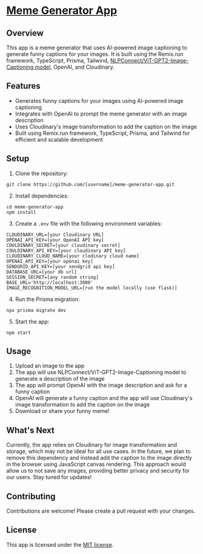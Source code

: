 # [Meme Generator App](https://memegeneratorai.online)

## Overview

This app is a meme generator that uses AI-powered image captioning to generate funny captions for your images. It is built using the Remix.run framework, TypeScript, Prisma, Tailwind, [NLPConnect/ViT-GPT2-Image-Captioning model](https://huggingface.co/nlpconnect/vit-gpt2-image-captioning), OpenAI, and Cloudinary.

## Features

- Generates funny captions for your images using AI-powered image captioning
- Integrates with OpenAI to prompt the meme generator with an image description
- Uses Cloudinary's image transformation to add the caption on the image
- Built using Remix.run framework, TypeScript, Prisma, and Tailwind for efficient and scalable development

## Setup

1. Clone the repository:

```
git clone https://github.com/[username]/meme-generator-app.git
```

2. Install dependencies:

```
cd meme-generator-app
npm install
```

3. Create a `.env` file with the following environment variables:

```
CLOUDINARY_URL=[your Cloudinary URL]
OPENAI_API_KEY=[your OpenAI API key]
COULDINARY_SECRET=[your cloudinary secret]
COULDINARY_API_KEY=[your cloudinary API key]
CLOUDINARY_CLOUD_NAME=[your clodinary cloud name]
OPENAI_API_KEY=[your openai key]
SENDGRID_API_KEY=[your sendgrid api key]
DATABASE_URL=[your db url]
SESSION_SECRET=[any random string]
BASE_URL='http://localhost:3000'
IMAGE_RECOGNITION_MODEL_URL=[run the model locally (use flask)]
```

4. Run the Prisma migration:

```
npx prisma migrate dev
```

5. Start the app:

```
npm start
```

## Usage

1. Upload an image to the app
2. The app will use NLPConnect/ViT-GPT2-Image-Captioning model to generate a description of the image
3. The app will prompt OpenAI with the image description and ask for a funny caption
4. OpenAI will generate a funny caption and the app will use Cloudinary's image transformation to add the caption on the image
5. Download or share your funny meme!

## What's Next

Currently, the app relies on Cloudinary for image transformation and storage, which may not be ideal for all use cases. In the future, we plan to remove this dependency and instead add the caption to the image directly in the browser using JavaScript canvas rendering. This approach would allow us to not save any images, providing better privacy and security for our users. Stay tuned for updates!

## Contributing

Contributions are welcome! Please create a pull request with your changes.

## License

This app is licensed under the [MIT license](https://opensource.org/licenses/MIT).
